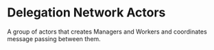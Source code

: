 # Delegation Network Actors

A group of actors that creates Managers and Workers and coordinates message passing between them.
